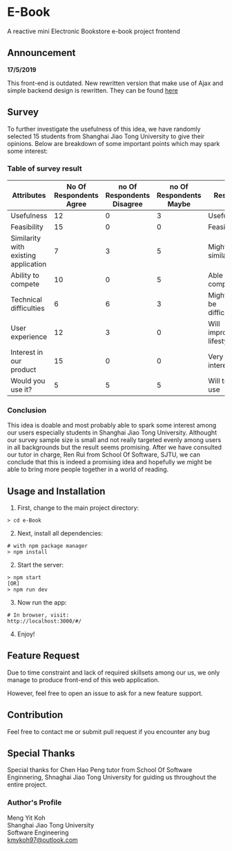 # E-Book

A reactive mini Electronic Bookstore e-book project frontend

## Announcement

<b>17/5/2019</b>

This front-end is outdated. New rewritten version that make use of Ajax and simple backend design is rewritten. They can be found [here](https://github.com/kmykoh97/Electronic-Bookstore-Frontend) 

## Survey

To further investigate the usefulness of this idea, we have randomly selected 15 students from Shanghai Jiao Tong University to give their opinions. Below are breakdown of some important points which may spark some interest:

### Table of survey result

| Attributes | No Of Respondents Agree | no Of Respondents Disagree | no Of Respondents Maybe | Result |
|---|---|---|---|---|
| Usefulness | 12 | 0 | 3 | Useful |
| Feasibility | 15 | 0 | 0 | Feasible |
| Similarity with existing application | 7 | 3 | 5 | Might be similar |
| Ability to compete | 10 | 0 | 5 | Able to compete |
| Technical difficulties | 6 | 6 | 3 | Might not be difficult |
| User experience | 12 | 3 | 0 | Will improve lifestyle |
| Interest in our product | 15 | 0 | 0 | Very interested |
| Would you use it? | 5 | 5 | 5 | Will try to use |

### Conclusion  

This idea is doable and most probably able to spark some interest among our users especially students in Shanghai Jiao Tong University. Althought our survey sample size is small and not really targeted evenly among users in all backgrounds but the result seems promising. After we have consulted our tutor in charge, Ren Rui from School Of Software, SJTU, we can conclude that this is indeed a promising idea and hopefully we might be able to bring more people together in a world of reading.

## Usage and Installation

1. First, change to the main project directory:

```
> cd e-Book
```

2. Next, install all dependencies:

```
# with npm package manager
> npm install
```

2. Start the server:

```
> npm start 
[OR] 
> npm run dev
```

3. Now run the app:

```
# In browser, visit:
http://localhost:3000/#/
```

4. Enjoy!

## Feature Request

Due to time constraint and lack of required skillsets among our us, we only manage to produce front-end of this web application.

However, feel free to open an issue to ask for a new feature support.

## Contribution

Feel free to contact me or submit pull request if you encounter any bug

## Special Thanks

Special thanks for Chen Hao Peng tutor from School Of Software Enginnering, Shnaghai Jiao Tong University for guiding us throughout the entire project.

### Author's Profile

Meng Yit Koh  
Shanghai Jiao Tong University  
Software Engineering  
kmykoh97@outlook.com
